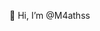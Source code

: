  👋 Hi, I’m @M4athss

<!---
M4athss/M4athss is a ✨ special ✨ repository because its `README.md` (this file) appears on your GitHub profile.
You can click the Preview link to take a look at your changes.
--->
